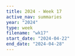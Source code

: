 ```yaml
---
title: 2024 - Week 17
active_nav: summaries
year: "2024"
type: week
filename: "wk17"
start_date: "2024-04-22"
end_date: "2024-04-28"
---
```

